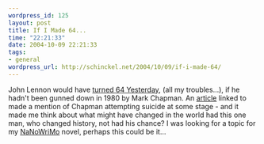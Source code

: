 ```yaml
--- 
wordpress_id: 125
layout: post
title: If I Made 64...
time: "22:21:33"
date: 2004-10-09 22:21:33
tags: 
- general
wordpress_url: http://schinckel.net/2004/10/09/if-i-made-64/
---
```

John Lennon would have [turned 64 Yesterday][1], (all my troubles...), if he hadn't been gunned down in 1980 by Mark Chapman. An [article][2] linked to made a mention of Chapman attempting suicide at some stage - and it made me think about what might have changed in the world had this one man, who changed history, not had his chance? I was looking for a topic for my [NaNoWriMo][2] novel, perhaps this could be it... 

   [1]: http://news.bbc.co.uk/1/hi/entertainment/music/3725878.stm
   [2]: http://news.bbc.co.uk/1/hi/entertainment/music/3719204.stm

